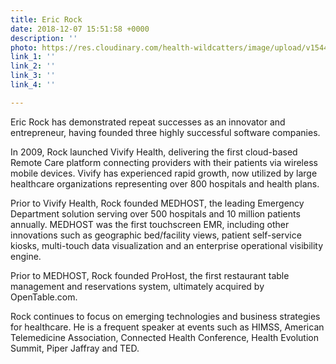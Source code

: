 ```yaml
---
title: Eric Rock
date: 2018-12-07 15:51:58 +0000
description: ''
photo: https://res.cloudinary.com/health-wildcatters/image/upload/v1544197934/image.png
link_1: ''
link_2: ''
link_3: ''
link_4: ''

---
```

Eric Rock has demonstrated repeat successes as an innovator and entrepreneur, having founded three highly successful software companies. 

In 2009, Rock launched Vivify Health, delivering the first cloud-based Remote Care platform connecting providers with their patients via wireless mobile devices. Vivify has experienced rapid growth, now utilized by large healthcare organizations representing over 800 hospitals and health plans. 

Prior to Vivify Health, Rock founded MEDHOST, the leading Emergency Department solution serving over 500 hospitals and 10 million patients annually. MEDHOST was the first touchscreen EMR, including other innovations such as geographic bed/facility views, patient self-service kiosks, multi-touch data visualization and an enterprise operational visibility engine. 

Prior to MEDHOST, Rock founded ProHost, the first restaurant table management and reservations system, ultimately acquired by OpenTable.com.

Rock continues to focus on emerging technologies and business strategies for healthcare. He is a frequent speaker at events such as HIMSS, American Telemedicine Association, Connected Health Conference, Health Evolution Summit, Piper Jaffray and TED.
